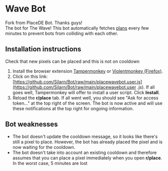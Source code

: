 # Wave Bot
Fork from PlaceDE Bot. Thanks guys!  
The bot for The Wave! This bot automatically fetches [plans](https://github.com/Silarn/pixel) every few minutes to prevent bots from colliding with each other.

## Installation instructions

Check that new pixels can be placed and this is not on cooldown

1. Install the browser extension [Tampermonkey](https://www.tampermonkey.net/) or [Violentmonkey (Firefox)](https://addons.mozilla.org/en-US/firefox/addon/violentmonkey/).
2. Click on this link: [https://github.com/Silarn/Bot/raw/main/placewavebot.user.js](https://github.com/Silarn/Bot/raw/main/placewavebot.user .js). If all goes well, Tampermonkey will offer to install a user script. Click **Install**.
3. Reload the **r/place** tab. If all went well, you should see "Ask for access token..." at the top right of the screen. The bot is now active and will use these notifications at the top right for ongoing information.

## Bot weaknesses

- The bot doesn't update the cooldown message, so it looks like there's still a pixel to place. However, the bot has already placed the pixel and is now waiting for the cooldown.
- The bot doesn't take into account an existing cooldown and therefore assumes that you can place a pixel immediately when you open **r/place**. In the worst case, 5 minutes are lost
